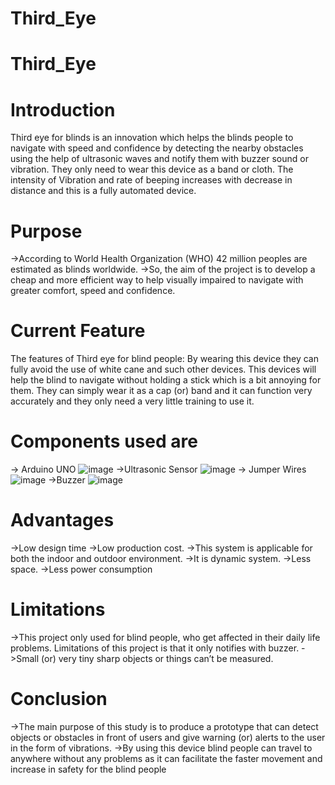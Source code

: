 # Third_Eye
# Third_Eye
# Introduction
Third eye for blinds is an innovation which helps the blinds  people to navigate with speed and confidence  by detecting the  nearby obstacles using the help of  ultrasonic waves and  notify them with buzzer sound or  vibration. They only need  to wear this device as a band or  cloth. The intensity of Vibration and rate of beeping increases with decrease in distance and this is a fully automated device.

# Purpose
->According to World Health Organization (WHO) 42  million peoples are estimated as blinds worldwide. 
->So, the aim of the project is to develop a cheap and  more  efficient way to help visually impaired to navigate with  greater comfort, speed and confidence.
# Current Feature
The features of Third eye for blind people: By wearing  this device they can fully avoid the use of white cane  and such other devices. This devices will help the blind  to navigate without holding a stick which is a bit  annoying for them. They can simply wear it as a cap (or) band  and it can function very accurately and they only need a  very little training to use it.
# Components used are
-> Arduino UNO
![image](https://github.com/sadanandkaringula/Third_Eye/assets/89338852/47e799da-9651-4799-a8e1-317f6229bb87)
->Ultrasonic Sensor
![image](https://github.com/sadanandkaringula/Third_Eye/assets/89338852/98cc5a9b-def4-4c30-85a4-db9527c42c20)
-> Jumper Wires
![image](https://github.com/sadanandkaringula/Third_Eye/assets/89338852/7767f278-d6bf-4098-9b2c-a781cd1e1a81)
->Buzzer
![image](https://github.com/sadanandkaringula/Third_Eye/assets/89338852/c8fd29f1-22fc-47bf-a7e1-737596ce9f11)

# Advantages
->Low design time
->Low production cost.
->This system is applicable for both the indoor and  outdoor environment.
->It is dynamic system.
->Less space.
->Less power consumption
# Limitations
->This project only used for blind people, who get affected  in their daily life problems. Limitations of this project is  that it only notifies with buzzer.
->Small (or) very tiny sharp objects or things can’t be measured.
# Conclusion
->The main purpose of this study is to produce a prototype  that can detect objects or obstacles in front of users and  give warning (or) alerts to the user in the form of  vibrations.
->By using this device blind people can travel to anywhere without any problems as it can facilitate the faster movement and increase in safety for the blind people
